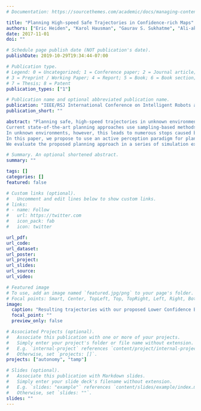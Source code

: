 ```yaml
---
# Documentation: https://sourcethemes.com/academic/docs/managing-content/

title: "Planning High-speed Safe Trajectories in Confidence-rich Maps"
authors: ["Eric Heiden", "Karol Hausman", "Gaurav S. Sukhatme", "Ali-akbar Agha-mohammadi"]
date: 2017-11-01
doi: ""

# Schedule page publish date (NOT publication's date).
publishDate: 2019-10-29T19:34:44-07:00

# Publication type.
# Legend: 0 = Uncategorized; 1 = Conference paper; 2 = Journal article;
# 3 = Preprint / Working Paper; 4 = Report; 5 = Book; 6 = Book section;
# 7 = Thesis; 8 = Patent
publication_types: ["1"]

# Publication name and optional abbreviated publication name.
publication: "IEEE/RSJ International Conference on Intelligent Robots and Systems (IROS)"
publication_short: ""

abstract: "Planning safe, high-speed trajectories in unknown environments remains a major roadblock on the way toward achieving fast autonomous flight.
Current state-of-the-art planning approaches use sampling-based methods or trajectory optimization to obtain fast trajectories, whose safety is evaluated by taking into account the current state estimate of the environment.
In unknown environments, however, this leads to numerous stops caused by the need for re-planning the trajectory due to unexpected obstacles. 
In this paper, we propose to use an active perception paradigm for planning. We predict the future uncertainty of the map and optimize trajectories to minimize re-planning risk. This leads to faster _and_ safer trajectories.
We evaluate the proposed planning approach in a series of simulation experiments, which show that we are able to achieve safer trajectories with a smaller number of re-planning stops and faster speeds."

# Summary. An optional shortened abstract.
summary: ""

tags: []
categories: []
featured: false

# Custom links (optional).
#   Uncomment and edit lines below to show custom links.
# links:
# - name: Follow
#   url: https://twitter.com
#   icon_pack: fab
#   icon: twitter

url_pdf:
url_code:
url_dataset:
url_poster:
url_project:
url_slides:
url_source:
url_video:

# Featured image
# To use, add an image named `featured.jpg/png` to your page's folder. 
# Focal points: Smart, Center, TopLeft, Top, TopRight, Left, Right, BottomLeft, Bottom, BottomRight.
image:
  caption: "Resulting trajectories with our proposed Lower Confidence Bound (LCB) optimization objective."
  focal_point: ""
  preview_only: false

# Associated Projects (optional).
#   Associate this publication with one or more of your projects.
#   Simply enter your project's folder or file name without extension.
#   E.g. `internal-project` references `content/project/internal-project/index.md`.
#   Otherwise, set `projects: []`.
projects: ["autonomy", "tamp"]

# Slides (optional).
#   Associate this publication with Markdown slides.
#   Simply enter your slide deck's filename without extension.
#   E.g. `slides: "example"` references `content/slides/example/index.md`.
#   Otherwise, set `slides: ""`.
slides: ""
---
```

